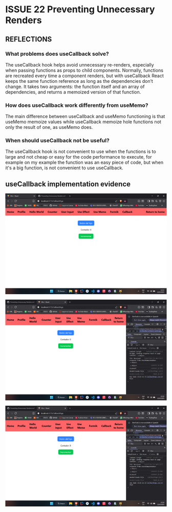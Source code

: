 # ISSUE 22 Preventing Unnecessary Renders

## REFLECTIONS

### What problems does useCallback solve?

The useCallback hook helps avoid unnecessary re-renders, especially when
passing functions as props to child components. Normally, functions are
recreated every time a component renders, but with useCallback React keeps
the same function reference as long as the dependencies don’t change. It takes
two arguments: the function itself and an array of dependencies, and returns
a memoized version of that function.

### How does useCallback work differently from useMemo?

The main difference between useCallback and useMemo functioning is that useMemo
memoize values while useCallback memoize hole functions not only the result of
one, as useMemo does.

### When should useCallback not be useful?

The useCallback hook is not convenient to use when the functions is to large
and not cheap or easy for the code performance to execute, for example on my
example the function was an easy piece of code, but when it's a big function,
is not convenient to use useCallback.

## useCallback implementation evidence

![useCallback use evidence](assets/1.png)

![useCallback use evidence](assets/2.png)

![useCallback use evidence](assets/3.png)
